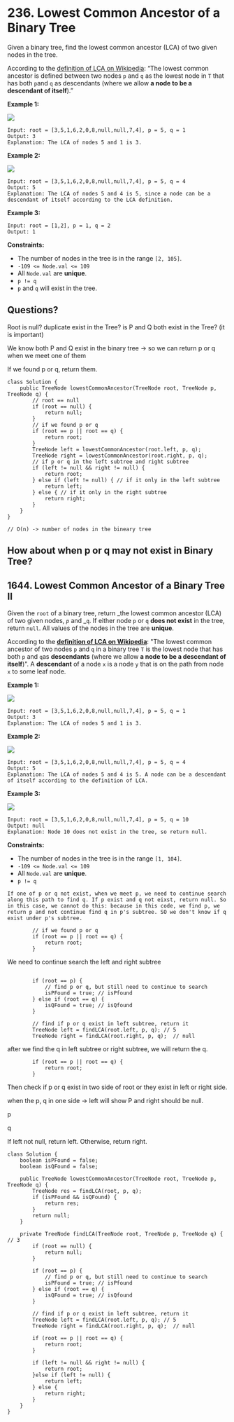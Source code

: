 # 236. Lowest Common Ancestor of a Binary Tree



Given a binary tree, find the lowest common ancestor (LCA) of two given nodes in the tree.

According to the [definition of LCA on Wikipedia](https://en.wikipedia.org/wiki/Lowest\_common\_ancestor): “The lowest common ancestor is defined between two nodes `p` and `q` as the lowest node in `T` that has both `p`and `q` as descendants (where we allow **a node to be a descendant of itself**).”

&#x20;

**Example 1:**

![](https://assets.leetcode.com/uploads/2018/12/14/binarytree.png)

```
Input: root = [3,5,1,6,2,0,8,null,null,7,4], p = 5, q = 1
Output: 3
Explanation: The LCA of nodes 5 and 1 is 3.
```

**Example 2:**

![](https://assets.leetcode.com/uploads/2018/12/14/binarytree.png)

```
Input: root = [3,5,1,6,2,0,8,null,null,7,4], p = 5, q = 4
Output: 5
Explanation: The LCA of nodes 5 and 4 is 5, since a node can be a descendant of itself according to the LCA definition.
```

**Example 3:**

```
Input: root = [1,2], p = 1, q = 2
Output: 1
```

&#x20;

**Constraints:**

* The number of nodes in the tree is in the range `[2, 105]`.
* `-109 <= Node.val <= 109`
* All `Node.val` are **unique**.
* `p != q`
* `p` and `q` will exist in the tree.

## Questions?

Root is null?  duplicate exist in the Tree? is P and Q both exist in the Tree? (it is important)

We know both P and Q exist in the binary tree -> so we can return p or q when we meet one of them&#x20;

If we found p or q, return them.

```
class Solution {
    public TreeNode lowestCommonAncestor(TreeNode root, TreeNode p, TreeNode q) {
        // root == null
        if (root == null) {
            return null;
        }
        // if we found p or q
        if (root == p || root == q) {
            return root;
        }
        TreeNode left = lowestCommonAncestor(root.left, p, q);
        TreeNode right = lowestCommonAncestor(root.right, p, q);
        // if p or q in the left subtree and right subtree
        if (left != null && right != null) {
            return root;
        } else if (left != null) { // if it only in the left subtree
            return left;
        } else { // if it only in the right subtree
            return right;
        }
    }
}

// O(n) -> number of nodes in the bineary tree
```

## How about when p or q may not exist in Binary Tree? &#x20;

## 1644. Lowest Common Ancestor of a Binary Tree II



Given the `root` of a binary tree, return _the lowest common ancestor (LCA) of two given nodes, _`p`_ and _`q`. If either node `p` or `q` **does not exist** in the tree, return `null`. All values of the nodes in the tree are **unique**.

According to the [**definition of LCA on Wikipedia**](https://en.wikipedia.org/wiki/Lowest\_common\_ancestor): "The lowest common ancestor of two nodes `p` and `q` in a binary tree `T` is the lowest node that has both `p` and `q`as **descendants** (where we allow **a node to be a descendant of itself**)". A **descendant** of a node `x` is a node `y` that is on the path from node `x` to some leaf node.

&#x20;

**Example 1:**

![](https://assets.leetcode.com/uploads/2018/12/14/binarytree.png)

```
Input: root = [3,5,1,6,2,0,8,null,null,7,4], p = 5, q = 1
Output: 3
Explanation: The LCA of nodes 5 and 1 is 3.
```

**Example 2:**

![](https://assets.leetcode.com/uploads/2018/12/14/binarytree.png)

```
Input: root = [3,5,1,6,2,0,8,null,null,7,4], p = 5, q = 4
Output: 5
Explanation: The LCA of nodes 5 and 4 is 5. A node can be a descendant of itself according to the definition of LCA.
```

**Example 3:**

![](https://assets.leetcode.com/uploads/2018/12/14/binarytree.png)

```
Input: root = [3,5,1,6,2,0,8,null,null,7,4], p = 5, q = 10
Output: null
Explanation: Node 10 does not exist in the tree, so return null.
```

&#x20;

**Constraints:**

* The number of nodes in the tree is in the range `[1, 104]`.
* `-109 <= Node.val <= 109`
* All `Node.val` are **unique**.
* `p != q`

`If one of p or q not exist, when we meet p, we need to continue search along this path to find q. If p exist and q not eixst, return null. So in this case, we cannot do this: because in this code, we find p, we return p and not continue find q in p's subtree. SO we don't know if q exist under p's subtree.`

```
        // if we found p or q
        if (root == p || root == q) {
            return root;
        }
```

We need to continue search the left and right subtree

```
        
        if (root == p) {
            // find p or q, but still need to continue to search 
            isPFound = true; // isPfound
        } else if (root == q) {
            isQFound = true; // isQfound
        }
        
        // find if p or q exist in left subtree, return it
        TreeNode left = findLCA(root.left, p, q); // 5 
        TreeNode right = findLCA(root.right, p, q);  // null
```

after we find the q in left subtree or right subtree, we will return the q.&#x20;

```
        if (root == p || root == q) {
            return root; 
        }
```

Then check if p or q exist in two side of root or they exist in left or right side.&#x20;

when the p, q in one side -> left will show P and right should be null.&#x20;

&#x20;      p

q

If left not null, return left. Otherwise, return right.&#x20;

```
class Solution {
    boolean isPFound = false;
    boolean isQFound = false;
    
    public TreeNode lowestCommonAncestor(TreeNode root, TreeNode p, TreeNode q) {
        TreeNode res = findLCA(root, p, q);
        if (isPFound && isQFound) {
            return res;
        }
        return null;
    }
    
    private TreeNode findLCA(TreeNode root, TreeNode p, TreeNode q) { // 3 
        if (root == null) {
            return null;
        }
        
        if (root == p) {
            // find p or q, but still need to continue to search 
            isPFound = true; // isPfound
        } else if (root == q) {
            isQFound = true; // isQfound
        }
        
        // find if p or q exist in left subtree, return it
        TreeNode left = findLCA(root.left, p, q); // 5 
        TreeNode right = findLCA(root.right, p, q);  // null
        
        if (root == p || root == q) {
            return root; 
        }
        
        if (left != null && right != null) {
            return root;
        }else if (left != null) { 
            return left;
        } else { 
            return right; 
        }
    }
}
```
